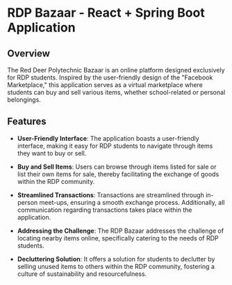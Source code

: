 # RDP Bazaar - React + Spring Boot Application

## Overview

The Red Deer Polytechnic Bazaar is an online platform designed exclusively for RDP students. Inspired by the user-friendly design of the "Facebook Marketplace," this application serves as a virtual marketplace where students can buy and sell various items, whether school-related or personal belongings.

## Features

- **User-Friendly Interface**: The application boasts a user-friendly interface, making it easy for RDP students to navigate through items they want to buy or sell.

- **Buy and Sell Items**: Users can browse through items listed for sale or list their own items for sale, thereby facilitating the exchange of goods within the RDP community.

- **Streamlined Transactions**: Transactions are streamlined through in-person meet-ups, ensuring a smooth exchange process. Additionally, all communication regarding transactions takes place within the application.

- **Addressing the Challenge**: The RDP Bazaar addresses the challenge of locating nearby items online, specifically catering to the needs of RDP students.

- **Decluttering Solution**: It offers a solution for students to declutter by selling unused items to others within the RDP community, fostering a culture of sustainability and resourcefulness.
